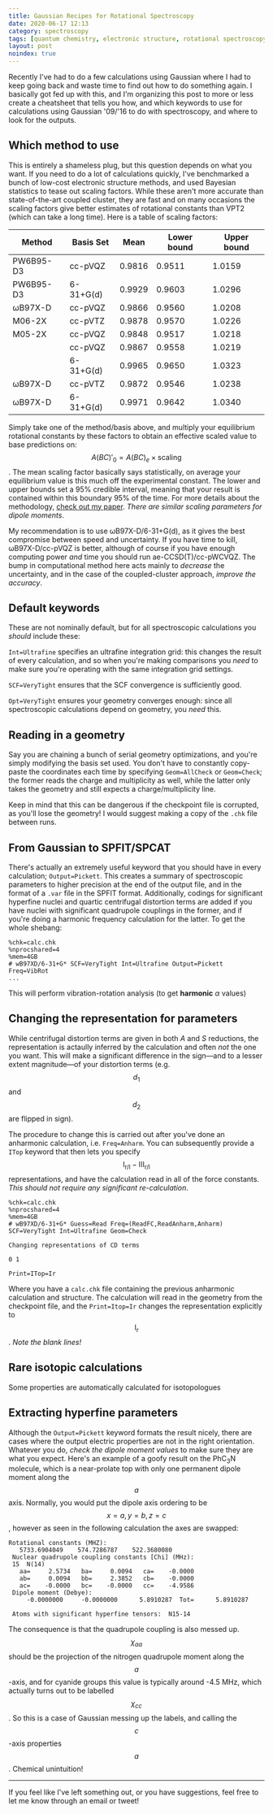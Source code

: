 ```yaml
---
title: Gaussian Recipes for Rotational Spectroscopy
date: 2020-06-17 12:13
category: spectroscopy
tags: [quantum chemistry, electronic structure, rotational spectroscopy]
layout: post
noindex: true
---
```


Recently I've had to do a few calculations using Gaussian where I had to keep going back and
waste time to find out how to do something again. I basically got fed up with this, and I'm
organizing this post to more or less create a cheatsheet that tells you how, and which keywords
to use for calculations using Gaussian '09/'16 to do with spectroscopy, and where to look
for the outputs.

## Which method to use

This is entirely a shameless plug, but this question depends on what you want. If you need
to do a lot of calculations quickly, I've benchmarked a bunch of low-cost electronic
structure methods, and used Bayesian statistics to tease out scaling factors. While these
aren't more accurate than state-of-the-art coupled cluster, they are fast and on many occasions
the scaling factors give better estimates of rotational constants than VPT2 (which can take
a long time). Here is a table of scaling factors:

| Method | Basis Set | Mean | Lower bound | Upper bound
|---|---|---|---|---|
| PW6B95-D3 | cc-pVQZ | 0.9816 | 0.9511 | 1.0159 |
| PW6B95-D3 | 6-31+G(d) | 0.9929 | 0.9603 | 1.0296 |
| ωB97X-D | cc-pVQZ | 0.9866 | 0.9560 | 1.0208 |
| M06-2X | cc-pVTZ | 0.9878 | 0.9570 | 1.0226 |
| M05-2X | cc-pVQZ | 0.9848 | 0.9517 | 1.0218 |
| | cc-pVQZ | 0.9867 | 0.9558 | 1.0219 |
| | 6-31+G(d) | 0.9965 | 0.9650 | 1.0323 |
| ωB97X-D | cc-pVTZ | 0.9872 | 0.9546 | 1.0238 |
| ωB97X-D | 6-31+G(d) | 0.9971 | 0.9642 | 1.0340 |

Simply take one of the method/basis above, and multiply your equilibrium rotational constants
by these factors to obtain an effective scaled value to base predictions on: $$A(BC)'_0 = A(BC)_e \times \mathrm{scaling}$$.
The mean scaling factor basically says statistically, on average your equilibrium value is this much off the
experimental constant. The lower and upper bounds set a 95% credible interval, meaning that
your result is contained within this boundary 95% of the time. For more details about the methodology,
[check out my paper](10.1021/acs.jpca.9b09982). _There are similar scaling parameters for dipole moments_.

My recommendation is to use ωB97X-D/6-31+G(d), as it gives the best compromise between speed
and uncertainty. If you have time to kill, ωB97X-D/cc-pVQZ is better, although of course 
if you have enough computing power _and_ time you should run ae-CCSD(T)/cc-pWCVQZ. The bump
in computational method here acts mainly to _decrease_ the uncertainty, and in the case of
the coupled-cluster approach, _improve the accuracy_.


## Default keywords

These are not nominally default, but for all spectroscopic calculations you _should_ include
these:

`Int=Ultrafine` specifies an ultrafine integration grid: this changes the result of every
calculation, and so when you're making comparisons you _need_ to make sure you're operating
with the same integration grid settings.

`SCF=VeryTight` ensures that the SCF convergence is sufficiently good.

`Opt=VeryTight` ensures your geometry converges enough: since all spectroscopic calculations
depend on geometry, you _need_ this.

## Reading in a geometry

Say you are chaining a bunch of serial geometry optimizations, and you're simply modifying the
basis set used. You don't have to constantly copy-paste the coordinates each time by specifying
`Geom=AllCheck` or `Geom=Check`; the former reads the charge and multiplicity as well, while
the latter only takes the geometry and still expects a charge/multiplicity line.

Keep in mind that this can be dangerous if the checkpoint file is corrupted, as you'll lose
the geometry! I would suggest making a copy of the `.chk` file between runs.

## From Gaussian to SPFIT/SPCAT

There's actually an extremely useful keyword that you should have in every calculation;
`Output=Pickett`. This creates a summary of spectroscopic parameters to higher precision
at the end of the output file, and in the format of a `.var` file in the SPFIT format. Additionally,
codings for significant hyperfine nuclei and quartic centrifugal distortion terms are added
if you have nuclei with significant quadrupole couplings in the former, and if you're doing
a harmonic frequency calculation for the latter. To get the whole shebang:

```
%chk=calc.chk
%nprocshared=4
%mem=4GB
# wB97XD/6-31+G* SCF=VeryTight Int=Ultrafine Output=Pickett Freq=VibRot
...
```

This will perform vibration-rotation analysis (to get __harmonic__ $\alpha$ values)

## Changing the representation for parameters

While centrifugal distortion terms are given in both _A_ and _S_ reductions, the representation
is actaully inferred by the calculation and often _not_ the one you want. This will make a
significant difference in the sign—and to a lesser extent magnitude—of your distortion terms
(e.g. $$d_1$$ and $$d_2$$ are flipped in sign).

The procedure to change this is carried out after you've done an anharmonic calculation, i.e.
`Freq=Anharm`. You can subsequently provide a `ITop` keyword that then lets you specify
$$\mathrm{I_{r/l}-III_{r/l}}$$ representations, and have the calculation read in all of the
force constants. _This should not require any significant re-calculation_.

```
%chk=calc.chk
%nprocshared=4
%mem=4GB
# wB97XD/6-31+G* Guess=Read Freq=(ReadFC,ReadAnharm,Anharm) 
SCF=VeryTight Int=Ultrafine Geom=Check

Changing representations of CD terms

0 1

Print=ITop=Ir

```

Where you have a `calc.chk` file containing the previous anharmonic calculation and structure.
The calculation will read in the geometry from the checkpoint file, and the `Print=Itop=Ir`
changes the representation explicitly to $$\mathrm{I_r}$$. _Note the blank lines!_

## Rare isotopic calculations

Some properties are automatically calculated for isotopologues 

## Extracting hyperfine parameters

Although the `Output=Pickett` keyword formats the result nicely, there are cases where the
output electric properties are not in the right orientation. Whatever you do, _check the
dipole moment values_ to make sure they are what you expect. Here's an example of a goofy result
on the PhC<sub>3</sub>N molecule, which is a near-prolate top with only one permanent dipole moment
along the $$a$$ axis. Normally, you would put the dipole axis ordering to be $$x=a, y=b, z=c$$,
however as seen in the following calculation the axes are swapped:

```
Rotational constants (MHZ):
   5733.6904049    574.7286787    522.3680080
 Nuclear quadrupole coupling constants [Chi] (MHz):
 15  N(14)
   aa=     2.5734   ba=     0.0094   ca=    -0.0000
   ab=     0.0094   bb=     2.3852   cb=    -0.0000
   ac=    -0.0000   bc=    -0.0000   cc=    -4.9586
 Dipole moment (Debye):
     -0.0000000     -0.0000000      5.8910287  Tot=      5.8910287

 Atoms with significant hyperfine tensors:  N15-14
```

The consequence is that the quadrupole coupling is also messed up. $$\chi_{aa}$$ should be
the projection of the nitrogen quadrupole moment along the $$a$$-axis, and for cyanide groups 
this value is typically around -4.5 MHz, which actually turns out to be labelled $$\chi_{cc}$$.
So this is a case of Gaussian messing up the labels, and calling the $$c$$-axis properties $$a$$.
Chemical unintuition!

---

If you feel like I've left something out, or you have suggestions, feel free to let me know
through an email or tweet!
